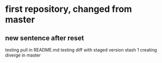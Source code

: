 # first repository, changed from master
## new sentence after reset
testing pull in README.md
testing diff with staged version
stash 1
creating diverge in master
